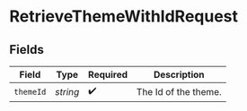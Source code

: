 # RetrieveThemeWithIdRequest


## Fields

| Field                | Type                 | Required             | Description          |
| -------------------- | -------------------- | -------------------- | -------------------- |
| `themeId`            | *string*             | :heavy_check_mark:   | The Id of the theme. |